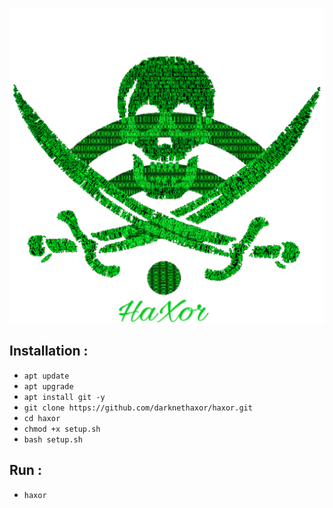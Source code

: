 <p align="center">
<a href="#"><img title="HAXOR" src="https://raw.githubusercontent.com/shariat1/dako-to-sahi/master/PicsArt_05-07-11.14.06.png?token=AKJCAT75HWCPRGL237W5EDS6WOV4K"></a>
</p>

## Installation :

* `apt update`
* `apt upgrade`
* `apt install git -y`
* `git clone https://github.com/darknethaxor/haxor.git`
* `cd haxor`
* `chmod +x setup.sh`
* `bash setup.sh`
##  Run :
* `haxor`
